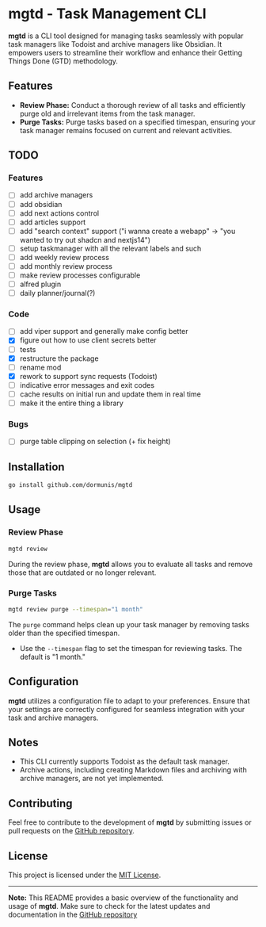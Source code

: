 # mgtd - Task Management CLI

**mgtd** is a CLI tool designed for managing tasks seamlessly with popular task managers like Todoist and archive managers like Obsidian. It empowers users to streamline their workflow and enhance their Getting Things Done (GTD) methodology.

## Features

- **Review Phase:** Conduct a thorough review of all tasks and efficiently purge old and irrelevant items from the task manager.
- **Purge Tasks:** Purge tasks based on a specified timespan, ensuring your task manager remains focused on current and relevant activities.

## TODO

### Features

- [ ] add archive managers
- [ ] add obsidian
- [ ] add next actions control
- [ ] add articles support
- [ ] add "search context" support ("i wanna create a webapp" -> "you wanted to try out shadcn and nextjs14")
- [ ] setup taskmanager with all the relevant labels and such
- [ ] add weekly review process
- [ ] add monthly review process
- [ ] make review processes configurable
- [ ] alfred plugin
- [ ] daily planner/journal(?)

### Code

- [ ] add viper support and generally make config better
- [X] figure out how to use client secrets better
- [ ] tests
- [X] restructure the package
- [ ] rename mod
- [X] rework to support sync requests (Todoist)
- [ ] indicative error messages and exit codes
- [ ] cache results on initial run and update them in real time
- [ ] make it the entire thing a library

### Bugs

- [ ] purge table clipping on selection (+ fix height)

## Installation

```bash
go install github.com/dormunis/mgtd
```

## Usage

### Review Phase

```bash
mgtd review
```

During the review phase, **mgtd** allows you to evaluate all tasks and remove those that are outdated or no longer relevant.

### Purge Tasks

```bash
mgtd review purge --timespan="1 month"
```

The `purge` command helps clean up your task manager by removing tasks older than the specified timespan.

- Use the `--timespan` flag to set the timespan for reviewing tasks. The default is "1 month."

## Configuration

**mgtd** utilizes a configuration file to adapt to your preferences. Ensure that your settings are correctly configured for seamless integration with your task and archive managers.

## Notes

- This CLI currently supports Todoist as the default task manager.
- Archive actions, including creating Markdown files and archiving with archive managers, are not yet implemented.

## Contributing

Feel free to contribute to the development of **mgtd** by submitting issues or pull requests on the [GitHub repository](https://github.com/dormunis/mgtd).

## License

This project is licensed under the [MIT License](LICENSE).

---

**Note:** This README provides a basic overview of the functionality and usage of **mgtd**. Make sure to check for the latest updates and documentation in the [GitHub repository](https://github.com/dormunis/mgtd)

